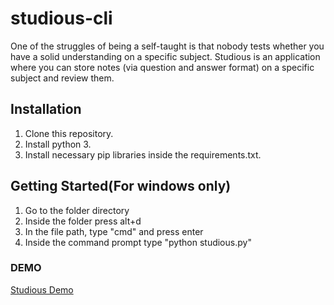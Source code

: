 # studious-cli
One of the struggles of being a self-taught is that nobody tests whether you have a solid understanding on a specific subject. Studious is an application where you can store notes (via question and answer format) on a specific subject and review them.

## Installation
1. Clone this repository.
2. Install python 3.
3. Install necessary pip libraries inside the requirements.txt.

## Getting Started(For windows only)
1. Go to the folder directory
2. Inside the folder press alt+d
3. In the file path, type "cmd" and press enter
4. Inside the command prompt type "python studious.py"

### DEMO
[Studious Demo](https://www.youtube.com/watch?v=IMhXpbKlEAc)
